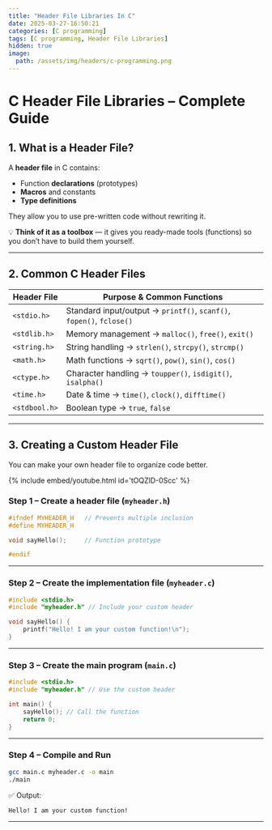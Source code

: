 ```yaml
---
title: "Header File Libraries In C"
date: 2025-03-27-16:50:21
categories: [C programming]
tags: [C programming, Header File Libraries]
hidden: true
image:
  path: /assets/img/headers/c-programming.png
---
```


# **C Header File Libraries – Complete Guide**

## **1. What is a Header File?**

A **header file** in C contains:

* Function **declarations** (prototypes)
* **Macros** and constants
* **Type definitions**

They allow you to use pre-written code without rewriting it.

💡 **Think of it as a toolbox** — it gives you ready-made tools (functions) so you don’t have to build them yourself.

---

## **2. Common C Header Files**

| Header File   | Purpose & Common Functions                                           |
| ------------- | -------------------------------------------------------------------- |
| `<stdio.h>`   | Standard input/output → `printf()`, `scanf()`, `fopen()`, `fclose()` |
| `<stdlib.h>`  | Memory management → `malloc()`, `free()`, `exit()`                   |
| `<string.h>`  | String handling → `strlen()`, `strcpy()`, `strcmp()`                 |
| `<math.h>`    | Math functions → `sqrt()`, `pow()`, `sin()`, `cos()`                 |
| `<ctype.h>`   | Character handling → `toupper()`, `isdigit()`, `isalpha()`           |
| `<time.h>`    | Date & time → `time()`, `clock()`, `difftime()`                      |
| `<stdbool.h>` | Boolean type → `true`, `false`                                       |

---

## **3. Creating a Custom Header File**

You can make your own header file to organize code better.

{% include embed/youtube.html id='tOQZlD-0Scc' %}

### **Step 1 – Create a header file (`myheader.h`)**

```c
#ifndef MYHEADER_H   // Prevents multiple inclusion
#define MYHEADER_H

void sayHello();     // Function prototype

#endif
```

---

### **Step 2 – Create the implementation file (`myheader.c`)**

```c
#include <stdio.h>
#include "myheader.h" // Include your custom header

void sayHello() {
    printf("Hello! I am your custom function!\n");
}
```

---

### **Step 3 – Create the main program (`main.c`)**

```c
#include <stdio.h>
#include "myheader.h" // Use the custom header

int main() {
    sayHello(); // Call the function
    return 0;
}
```

---

### **Step 4 – Compile and Run**

```bash
gcc main.c myheader.c -o main
./main
```

✅ Output:

```
Hello! I am your custom function!
```

---
